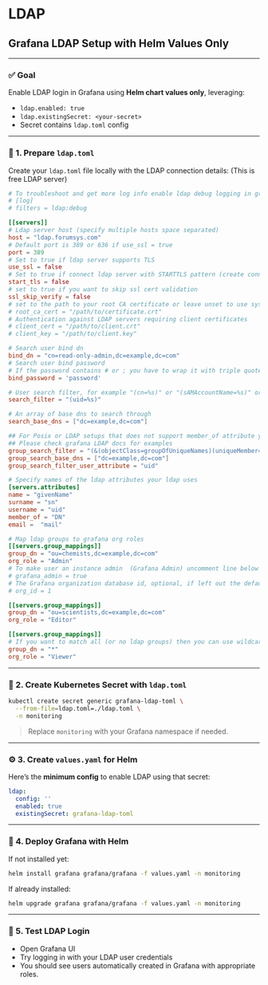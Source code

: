 # LDAP

## Grafana LDAP Setup with Helm Values Only

***

### ✅ Goal

Enable LDAP login in Grafana using **Helm chart values only**, leveraging:

* `ldap.enabled: true`
* `ldap.existingSecret: <your-secret>`
* Secret contains `ldap.toml` config

***

### 🪪 1. Prepare `ldap.toml`

Create your `ldap.toml` file locally with the LDAP connection details: (This is free LDAP server)

```toml
# To troubleshoot and get more log info enable ldap debug logging in grafana.ini
# [log]
# filters = ldap:debug

[[servers]]
# Ldap server host (specify multiple hosts space separated)
host = "ldap.forumsys.com"
# Default port is 389 or 636 if use_ssl = true
port = 389
# Set to true if ldap server supports TLS
use_ssl = false
# Set to true if connect ldap server with STARTTLS pattern (create connection in insecure, then upgrade to secure connection with TLS)
start_tls = false
# set to true if you want to skip ssl cert validation
ssl_skip_verify = false
# set to the path to your root CA certificate or leave unset to use system defaults
# root_ca_cert = "/path/to/certificate.crt"
# Authentication against LDAP servers requiring client certificates
# client_cert = "/path/to/client.crt"
# client_key = "/path/to/client.key"

# Search user bind dn
bind_dn = "cn=read-only-admin,dc=example,dc=com"
# Search user bind password
# If the password contains # or ; you have to wrap it with triple quotes. Ex """#password;"""
bind_password = 'password'

# User search filter, for example "(cn=%s)" or "(sAMAccountName=%s)" or "(uid=%s)"
search_filter = "(uid=%s)"

# An array of base dns to search through
search_base_dns = ["dc=example,dc=com"]

## For Posix or LDAP setups that does not support member_of attribute you can define the below settings
## Please check grafana LDAP docs for examples
group_search_filter = "(&(objectClass=groupOfUniqueNames)(uniqueMember=uid=%s,dc=example,dc=com))"
group_search_base_dns = ["dc=example,dc=com"]
group_search_filter_user_attribute = "uid"

# Specify names of the ldap attributes your ldap uses
[servers.attributes]
name = "givenName"
surname = "sn"
username = "uid"
member_of = "DN"
email =  "mail"

# Map ldap groups to grafana org roles
[[servers.group_mappings]]
group_dn = "ou=chemists,dc=example,dc=com"
org_role = "Admin"
# To make user an instance admin  (Grafana Admin) uncomment line below
# grafana_admin = true
# The Grafana organization database id, optional, if left out the default org (id 1) will be used
# org_id = 1

[[servers.group_mappings]]
group_dn = "ou=scientists,dc=example,dc=com"
org_role = "Editor"

[[servers.group_mappings]]
# If you want to match all (or no ldap groups) then you can use wildcard
group_dn = "*"
org_role = "Viewer"
```

***

### 🔐 2. Create Kubernetes Secret with `ldap.toml`

```bash
kubectl create secret generic grafana-ldap-toml \
  --from-file=ldap.toml=./ldap.toml \
  -n monitoring
```

> Replace `monitoring` with your Grafana namespace if needed.

***

### ⚙️ 3. Create `values.yaml` for Helm

Here’s the **minimum config** to enable LDAP using that secret:

```yaml
ldap:
  config: ''
  enabled: true
  existingSecret: grafana-ldap-toml
```

***

### 🚀 4. Deploy Grafana with Helm

If not installed yet:

```bash
helm install grafana grafana/grafana -f values.yaml -n monitoring
```

If already installed:

```bash
helm upgrade grafana grafana/grafana -f values.yaml -n monitoring
```

***

### 🧪 5. Test LDAP Login

* Open Grafana UI
* Try logging in with your LDAP user credentials
* You should see users automatically created in Grafana with appropriate roles.
